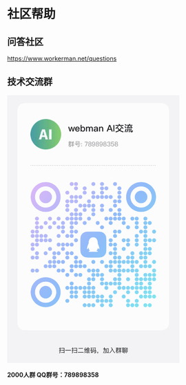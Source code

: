 # 社区帮助

## 问答社区

https://www.workerman.net/questions

## 技术交流群

<img src="img/qqun.png" width="400">

**2000人群 QQ群号：789898358**